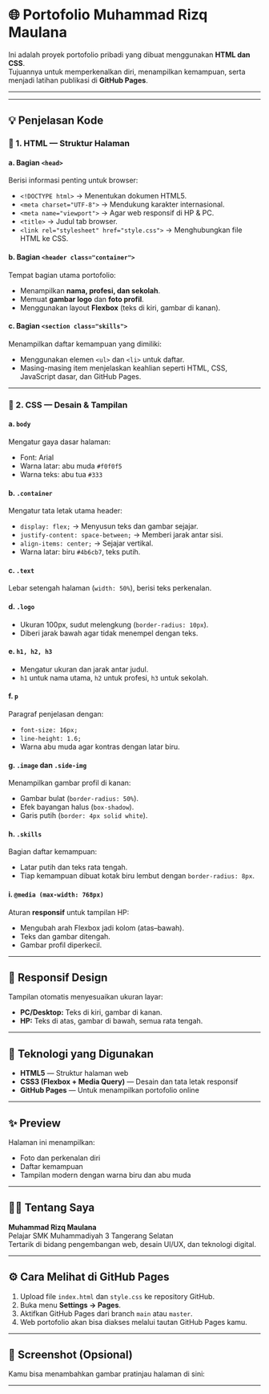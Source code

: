 # 🌐 Portofolio Muhammad Rizq Maulana

Ini adalah proyek portofolio pribadi yang dibuat menggunakan **HTML dan CSS**.  
Tujuannya untuk memperkenalkan diri, menampilkan kemampuan, serta menjadi latihan publikasi di **GitHub Pages**.

---


---

## 💡 Penjelasan Kode

### 🧱 1. HTML — Struktur Halaman

#### a. Bagian `<head>`
Berisi informasi penting untuk browser:
- `<!DOCTYPE html>` → Menentukan dokumen HTML5.  
- `<meta charset="UTF-8">` → Mendukung karakter internasional.  
- `<meta name="viewport">` → Agar web responsif di HP & PC.  
- `<title>` → Judul tab browser.  
- `<link rel="stylesheet" href="style.css">` → Menghubungkan file HTML ke CSS.

#### b. Bagian `<header class="container">`
Tempat bagian utama portofolio:
- Menampilkan **nama, profesi, dan sekolah**.
- Memuat **gambar logo** dan **foto profil**.
- Menggunakan layout **Flexbox** (teks di kiri, gambar di kanan).

#### c. Bagian `<section class="skills">`
Menampilkan daftar kemampuan yang dimiliki:
- Menggunakan elemen `<ul>` dan `<li>` untuk daftar.
- Masing-masing item menjelaskan keahlian seperti HTML, CSS, JavaScript dasar, dan GitHub Pages.

---

### 🎨 2. CSS — Desain & Tampilan

#### a. `body`
Mengatur gaya dasar halaman:
- Font: Arial  
- Warna latar: abu muda `#f0f0f5`  
- Warna teks: abu tua `#333`

#### b. `.container`
Mengatur tata letak utama header:
- `display: flex;` → Menyusun teks dan gambar sejajar.
- `justify-content: space-between;` → Memberi jarak antar sisi.
- `align-items: center;` → Sejajar vertikal.
- Warna latar: biru `#4b6cb7`, teks putih.

#### c. `.text`
Lebar setengah halaman (`width: 50%`), berisi teks perkenalan.

#### d. `.logo`
- Ukuran 100px, sudut melengkung (`border-radius: 10px`).
- Diberi jarak bawah agar tidak menempel dengan teks.

#### e. `h1, h2, h3`
- Mengatur ukuran dan jarak antar judul.
- `h1` untuk nama utama, `h2` untuk profesi, `h3` untuk sekolah.

#### f. `p`
Paragraf penjelasan dengan:
- `font-size: 16px;`
- `line-height: 1.6;`
- Warna abu muda agar kontras dengan latar biru.

#### g. `.image` dan `.side-img`
Menampilkan gambar profil di kanan:
- Gambar bulat (`border-radius: 50%`).
- Efek bayangan halus (`box-shadow`).
- Garis putih (`border: 4px solid white`).

#### h. `.skills`
Bagian daftar kemampuan:
- Latar putih dan teks rata tengah.
- Tiap kemampuan dibuat kotak biru lembut dengan `border-radius: 8px`.

#### i. `@media (max-width: 768px)`
Aturan **responsif** untuk tampilan HP:
- Mengubah arah Flexbox jadi kolom (atas–bawah).
- Teks dan gambar ditengah.
- Gambar profil diperkecil.

---

## 📱 Responsif Design

Tampilan otomatis menyesuaikan ukuran layar:
- **PC/Desktop:** Teks di kiri, gambar di kanan.
- **HP:** Teks di atas, gambar di bawah, semua rata tengah.

---

## 🚀 Teknologi yang Digunakan

- **HTML5** — Struktur halaman web  
- **CSS3 (Flexbox + Media Query)** — Desain dan tata letak responsif  
- **GitHub Pages** — Untuk menampilkan portofolio online  

---

## ✨ Preview
Halaman ini menampilkan:
- Foto dan perkenalan diri
- Daftar kemampuan
- Tampilan modern dengan warna biru dan abu muda

---

## 🧑‍💻 Tentang Saya
**Muhammad Rizq Maulana**  
Pelajar SMK Muhammadiyah 3 Tangerang Selatan  
Tertarik di bidang pengembangan web, desain UI/UX, dan teknologi digital.

---

## ⚙️ Cara Melihat di GitHub Pages
1. Upload file `index.html` dan `style.css` ke repository GitHub.  
2. Buka menu **Settings → Pages**.  
3. Aktifkan GitHub Pages dari branch `main` atau `master`.  
4. Web portofolio akan bisa diakses melalui tautan GitHub Pages kamu.

---

## 📸 Screenshot (Opsional)
Kamu bisa menambahkan gambar pratinjau halaman di sini:


---

##
